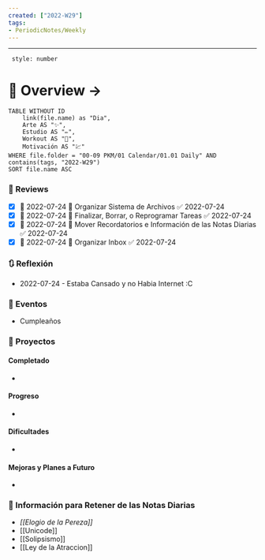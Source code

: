 ```yaml
---
created: ["2022-W29"]
tags: 
- PeriodicNotes/Weekly
---
```

___
```toc
 style: number
```
# 🌌 Overview -> 
```dataview
TABLE WITHOUT ID
	link(file.name) as "Dia",
	Arte AS "✨",
	Estudio AS "✏️",
	Workout AS "💪",
	Motivación AS "💹"
WHERE file.folder = "00-09 PKM/01 Calendar/01.01 Daily" AND contains(tags, "2022-W29")
SORT file.name ASC
```

### 📑 Reviews
- [x] 📅 2022-07-24 🔼 Organizar Sistema de Archivos ✅ 2022-07-24
- [x] 📅 2022-07-24 🔼 Finalizar, Borrar, o Reprogramar Tareas ✅ 2022-07-24
- [x] 📅 2022-07-24 🔼 Mover Recordatorios e Información de las Notas Diarias ✅ 2022-07-24
- [x] 📅 2022-07-24 🔼 Organizar Inbox ✅ 2022-07-24

### 🔃 Reflexión
- 2022-07-24 - Estaba Cansado y no Habia Internet :C
### 📜 Eventos
- Cumpleaños
### 📃 Proyectos
#### **Completado**
- 
#### **Progreso**
- 
#### **Dificultades**
- 
#### **Mejoras y Planes a Futuro**
- 
### 💾 Información para Retener de las Notas Diarias
- *[[Elogio de la Pereza]]*
- [[Unicode]]
- [[Solipsismo]]
- [[Ley de la Atraccion]]